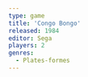 ```yaml
---
type: game
title: 'Congo Bongo'
released: 1984
editor: Sega
players: 2
genres:
  - Plates-formes
---
```

